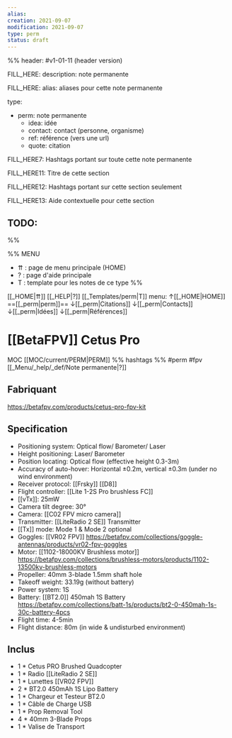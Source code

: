 ```yaml
---
alias:
creation: 2021-09-07
modification: 2021-09-07
type: perm
status: draft
---
```


%%
header: #v1-01-11 (header version)

FILL_HERE:
description: note permanente

FILL_HERE:
alias: aliases pour cette note permanente

type:
- perm: note permanente
  - idea: idée
  - contact: contact (personne, organisme)
  - ref: référence (vers une url)
  - quote: citation

FILL_HERE7:
Hashtags portant sur toute cette note permanente

FILL_HERE11:
Titre de cette section

FILL_HERE12:
Hashtags portant sur cette section seulement

FILL_HERE13:
Aide contextuelle pour cette section

TODO:
- 
%%

%% MENU
- ⇈ : page de menu principale (HOME)
- ? : page d'aide principale
- T : template pour les notes de ce type
%%

[[_HOME|⇈]] [[_HELP|?]] [[_Templates/perm|T]] menu: ↑[[_HOME|HOME]] ==[[_perm|perm]]== ↓[[_perm|Citations]] ↓[[_perm|Contacts]] ↓[[_perm|Idées]] ↓[[_perm|Références]]

# [[BetaFPV]] Cetus Pro
MOC [[MOC/current/PERM|PERM]] %% hashtags %% #perm #fpv [[_Menu/_help/_def/Note permanente|?]]

## Fabriquant
https://betafpv.com/products/cetus-pro-fpv-kit
## Specification
- Positioning system: Optical flow/ Barometer/ Laser
- Height positioning: Laser/ Barometer
- Position locating: Optical flow (effective height 0.3-3m)
- Accuracy of auto-hover: Horizontal ±0.2m, vertical ±0.3m 
  (under no wind environment)
- Receiver protocol: [[Frsky]] [[D8]]
- Flight controller: [[Lite 1-2S Pro brushless FC]]
- [[vTx]]: 25mW
- Camera tilt degree: 30°
- Camera: [[C02 FPV micro camera]]
- Transmitter: [[LiteRadio 2 SE]] Transmitter
- [[Tx]] mode: Mode 1 & Mode 2 optional
- Goggles: [[VR02 FPV]]
  https://betafpv.com/collections/goggle-antennas/products/vr02-fpv-goggles
- Motor: [[1102-18000KV Brushless motor]]
  https://betafpv.com/collections/brushless-motors/products/1102-13500kv-brushless-motors
- Propeller: 40mm 3-blade 1.5mm shaft hole
- Takeoff weight: 33.19g (without battery)
- Power system: 1S
- Battery: [[BT2.0]] 450mah 1S Battery
  https://betafpv.com/collections/batt-1s/products/bt2-0-450mah-1s-30c-battery-4pcs
- Flight time: 4-5min
- Flight distance: 80m (in wide & undisturbed environment)

## Inclus
- 1 * Cetus PRO Brushed Quadcopter
- 1 * Radio [[LiteRadio 2 SE]]
- 1 * Lunettes [[VR02 FPV]]
- 2 * BT2.0 450mAh 1S Lipo Battery     
- 1 * Chargeur et Testeur BT2.0 
- 1 * Câble de Charge USB
- 1 * Prop Removal Tool
- 4 * 40mm 3-Blade Props
- 1 * Valise de Transport
